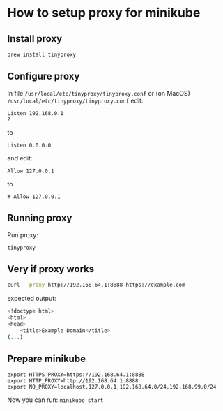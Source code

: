 # How to setup proxy for minikube

## Install proxy

```bash
brew install tinyproxy
```

## Configure proxy

In file `/usr/local/etc/tinyproxy/tinyproxy.conf` 
or (on MacOS) `/usr/local/etc/tinyproxy/tinyproxy.conf`
edit:
```
Listen 192.168.0.1
?
```
to
```
Listen 0.0.0.0
```
and edit:
```
Allow 127.0.0.1
```
to
```
# Allow 127.0.0.1
```

## Running proxy

Run proxy:
```
tinyproxy
```

## Very if proxy works

```bash
curl --proxy http://192.168.64.1:8888 https://example.com
```
expected output:
```bash
<!doctype html>
<html>
<head>
    <title>Example Domain</title>
(...)
```

## Prepare minikube

```
export HTTPS_PROXY=https://192.168.64.1:8888
export HTTP_PROXY=http://192.168.64.1:8888
export NO_PROXY=localhost,127.0.0.1,192.168.64.0/24,192.168.99.0/24
```

Now you can run: `minikube start`
